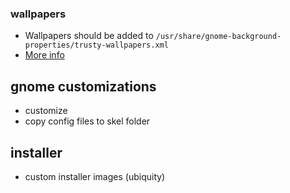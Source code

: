 ### wallpapers

- Wallpapers should be added to `/usr/share/gnome-background-properties/trusty-wallpapers.xml`
- [More info](https://askubuntu.com/questions/507069/ubuntu-background-changer-not-showing-new-images-in-usr-share-backgrounds)

## gnome customizations

- customize
- copy config files to skel folder

## installer

- custom installer images (ubiquity)